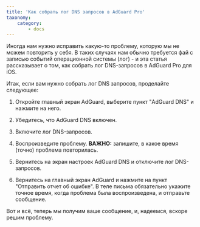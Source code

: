 ```yaml
---
title: 'Как собрать лог DNS запросов в AdGuard Pro'
taxonomy:
    category:
        - docs
---
```


Иногда нам нужно исправить какую-то проблему, которую мы не можем повторить у себя. В таких случаях нам обычно требуется фай с записью событий операционной системы (лог) - и эта статья рассказывает о том, как собрать лог DNS-запросов в AdGuard Pro для iOS.

Итак, если вам нужно собрать лог DNS запросов, проделайте следующее:

1. Откройте главный экран AdGuard, выберите пункт "AdGuard DNS" и нажмите на него.

2. Убедитесь, что AdGuard DNS включен.

3. Включите лог DNS-запросов.

4. Воспроизведите проблему. **ВАЖНО:** запишите, в какое время (точно) проблема повторилась.

5. Вернитесь на экран настроек AdGuard DNS и отключите лог DNS-запросов.

6. Вернитесь на главный экран AdGuard и нажмите на пункт "Отправить отчет об ошибке".
В теле письма обязательно укажите точное время, когда проблема была воспроизведена, и отправьте сообщение.

Вот и всё, теперь мы получим ваше сообщение, и, надеемся, вскоре решим проблему.